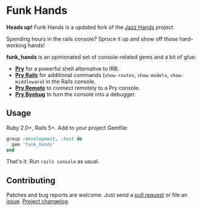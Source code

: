 Funk Hands
==========

**Heads up!** Funk Hands is a updated fork of the [Jazz
Hands](https://github.com/nixme/jazz_hands) project.

Spending hours in the rails console? Spruce it up and show off those
hard-working hands!

**funk_hands** is an opinionated set of console-related gems and a bit of glue:

* [**Pry**][pry] for a powerful shell alternative to IRB.
* [**Pry Rails**][pry-rails] for additional commands (`show-routes`,
  `show-models`, `show-middleware`) in the Rails console.
* [**Pry Remote**][pry-remote-reloaded] to connect remotely to a Pry console.
* [**Pry Byebug**][pry-byebug-reloaded] to turn the console into a debugger.

## Usage

Ruby 2.0+, Rails 5+. Add to your project Gemfile:

```ruby
group :development, :test do
  gem 'funk_hands'
end
```

That's it. Run `rails console` as usual.

## Contributing

Patches and bug reports are welcome. Just send a [pull request][pullrequests] or
file an [issue][issues]. [Project changelog][changelog].

[pry]:                    http://pry.github.com
[pry-rails]:              https://github.com/rweng/pry-rails
[pry-byebug-reloaded]:    https://github.com/Jack12816/pry-byebug-reloaded
[pry-remote-reloaded]:    https://github.com/Jack12816/pry-remote-reloaded
[pullrequests]:           https://github.com/Jack12816/funk_hands/pulls
[issues]:                 https://github.com/Jack12816/funk_hands/issues
[changelog]:              https://github.com/Jack12816/funk_hands/blob/master/CHANGELOG.md
